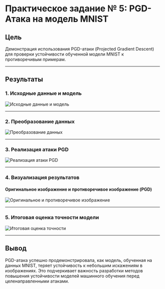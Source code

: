 # Практическое задание № 5: PGD-Атака на модель MNIST

## Цель
Демонстрация использования PGD-атаки (Projected Gradient Descent) для проверки устойчивости обученной модели MNIST к противоречивым примерам.

---

## Результаты

### 1. Исходные данные и модель
![Исходные данные и модель](https://github.com/user-attachments/assets/d1addcd9-4ac8-49dd-907d-60f88558113d)

---

### 2. Преобразование данных
![Преобразование данных](https://github.com/user-attachments/assets/47788439-902b-4db7-b5ab-8b08d6f7bf2a)

---

### 3. Реализация атаки PGD
![Реализация атаки PGD](https://github.com/user-attachments/assets/b1bcce68-2114-4675-95d3-70b88d5377c6)

---

### 4. Визуализация результатов
#### Оригинальное изображение и противоречивое изображение (PGD)
![Оригинальное и противоречивое изображение](https://github.com/user-attachments/assets/64226af2-4764-4b65-b278-3ceebbbb377a)

---

### 5. Итоговая оценка точности модели
![Итоговая оценка точности](https://github.com/user-attachments/assets/3748f678-2d10-422f-801d-ffa0dbbb2133)

---

## Вывод

PGD-атака успешно продемонстрировала, как модель, обученная на данных MNIST, теряет устойчивость к небольшим искажениям в изображениях. Это подчеркивает важность разработки методов повышения устойчивости моделей машинного обучения перед целенаправленными атаками.
